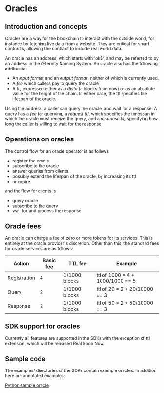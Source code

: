 # Oracles

## Introduction and concepts

Oracles are a way for the blockchain to interact with the outside world, for instance by fetching live data from a website. They are critical for smart contracts, allowing the contract to include real world data.

An oracle has an address, which starts with 'ok$', and may be referred to by an address in the Æternity Naming System. An oracle also has the following attributes:

- An *input format* and an *output format*, neither of which is currently used.
- A *fee* which callers pay to query the oracle
- A *ttl*, expressed either as a *delta* (*n* blocks from now) or as an absolute value for the height of the chain. In either case, the ttl specifies the lifespan of the oracle.

Using the address, a caller can query the oracle, and wait for a response. A query has a *fee* for querying, a *request ttl*, which specifies the timespan in which the oracle must receive the query, and a *response ttl*, specifying how long the caller is willing to wait for the response.

## Operations on oracles

The control flow for an oracle operator is as follows

- register the oracle
- subscribe to the oracle
- answer queries from clients
- possibly extend the lifespan of the oracle, by increasing its ttl
- or expire

and the flow for clients is

- query oracle
- subscribe to the query
- wait for and process the response

## Oracle fees

An oracle can charge a fee of zero or more tokens for its services. This is entirely at the oracle provider's discretion. Other than this, the standard fees for oracle services are as follows:

| Action       |  Basic fee     | TTL fee      |Example
|--------------|----------------|--------------|-----------------------
| Registration |  4             | 1/1000 blocks| ttl of 1000 = 4 + 1000/1000 == 5
| Query        |  2             | 1/1000 blocks| ttl of 20 = 2 + 20/10000 == 3
| Response     |  2             | 1/1000 blocks| ttl of 50 = 2 + 50/10000 == 3


## SDK support for oracles

Currently all features are supported in the SDKs with the exception of ttl extension, which will be released Real Soon Now.

## Sample code

The examples/ directories of the SDKs contain example oracles. In addition here are annotated examples:

[Python sample oracle](Oracle-Python.md)




